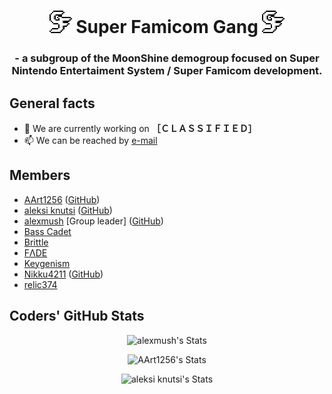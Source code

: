 <h1 align="center"><img alt="SFG Logo" src="../logo/Logo_16x16_v1_2x_bt.png"/> Super Famicom Gang <img alt="SFG Logo" src="../logo/Logo_16x16_v1_2x_bt.png"/></h1>

<h3 align="center"> - a subgroup of the MoonShine demogroup focused on Super Nintendo Entertaiment System / Super Famicom development. </h3>

## General facts

- 🔭 We are currently working on **［ＣＬＡＳＳＩＦＩＥＤ］**
- 📫 We can be reached by [e-mail](superfamicomgang+ghpublic@proton.me)

## Members

- [AArt1256](https://demozoo.org/sceners/144487/) ([GitHub](https://github.com/AnnoyedArt1256))
- [aleksi knutsi](https://demozoo.org/sceners/131984/) ([GitHub](https://github.com/host12prog))
- [alexmush](https://demozoo.org/sceners/133888/) [Group leader] ([GitHub](https://github.com/ADM228))
- [Bass Cadet](https://demozoo.org/sceners/3053/)
- [Brittle](https://demozoo.org/sceners/85728/)
- [FΛDE](https://demozoo.org/sceners/134558)
- [Keygenism](https://demozoo.org/sceners/128258/)
- [Nikku4211](https://demozoo.org/sceners/111758/) ([GitHub](https://github.com/nikku4211))
- [relic374](https://demozoo.org/sceners/134689/)

## Coders' GitHub Stats

<p align="center"><img alt="alexmush's Stats" src="https://github-readme-stats.vercel.app/api?username=ADM228&theme=tokyonight&show_icons=true&hide_border=false&count_private=true"/></p>
<p align="center"><img alt="AArt1256's Stats" src="https://github-readme-stats.vercel.app/api?username=AnnoyedArt1256&theme=tokyonight&show_icons=true&hide_border=false&count_private=true"/></p>
<p align="center"><img alt="aleksi knutsi's Stats" src="https://github-readme-stats.vercel.app/api?username=host12prog&theme=tokyonight&show_icons=true&hide_border=false&count_private=true"/></p>
